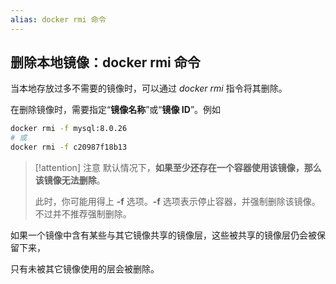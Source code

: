 ```yaml
---
alias: docker rmi 命令
---
```


## 删除本地镜像：docker rmi 命令

当本地存放过多不需要的镜像时，可以通过 _docker rmi_ 指令将其删除。

在删除镜像时，需要指定“**镜像名称**”或“**镜像 ID**”。例如

```bash
docker rmi -f mysql:8.0.26
# 或
docker rmi -f c20987f18b13
```

> [!attention] 注意
> 默认情况下，**如果至少还存在一个容器使用该镜像，那么该镜像无法删除**。
> 
> 此时，你可能用得上 **-f** 选项。**-f** 选项表示停止容器，并强制删除该镜像。不过并不推荐强制删除。

如果一个镜像中含有某些与其它镜像共享的镜像层，这些被共享的镜像层仍会被保留下来，

只有未被其它镜像使用的层会被删除。
